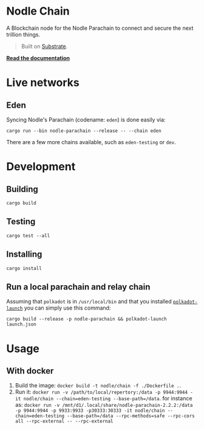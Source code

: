 # Nodle Chain

A Blockchain node for the Nodle Parachain to connect and secure the next trillion things.

> Built on [Substrate](https://substrate.dev).

[**Read the documentation**](https://nodlecode.github.io/chain/nodle_parachain/index.html)


# Live networks

## Eden
Syncing Nodle's Parachain (codename: `eden`) is done easily via:
```
cargo run --bin nodle-parachain --release -- --chain eden
```

There are a few more chains available, such as `eden-testing` or `dev`.


# Development

## Building
```
cargo build
```

## Testing
```
cargo test --all
```

## Installing
```
cargo install
```

## Run a local parachain and relay chain
Assuming that `polkadot` is in `/usr/local/bin` and that you installed [`polkadot-launch`](https://github.com/paritytech/polkadot-launch) you can simply use this command:
```
cargo build --release -p nodle-parachain && polkadot-launch launch.json
```

# Usage

## With docker

1. Build the image: `docker build -t nodle/chain -f ./Dockerfile .`.
2. Run it: `docker run -v /path/to/local/repertory:/data -p 9944:9944 -it nodle/chain --chain=eden-testing --base-path=/data`.
   for instance as:
        `docker run -v /mnt/d1/.local/share/nodle-parachain-2.2.2:/data -p 9944:9944 -p 9933:9933 -p30333:30333 -it nodle/chain --chain=eden-testing --base-path=/data --rpc-methods=safe --rpc-cors all --rpc-external -- --rpc-external`
